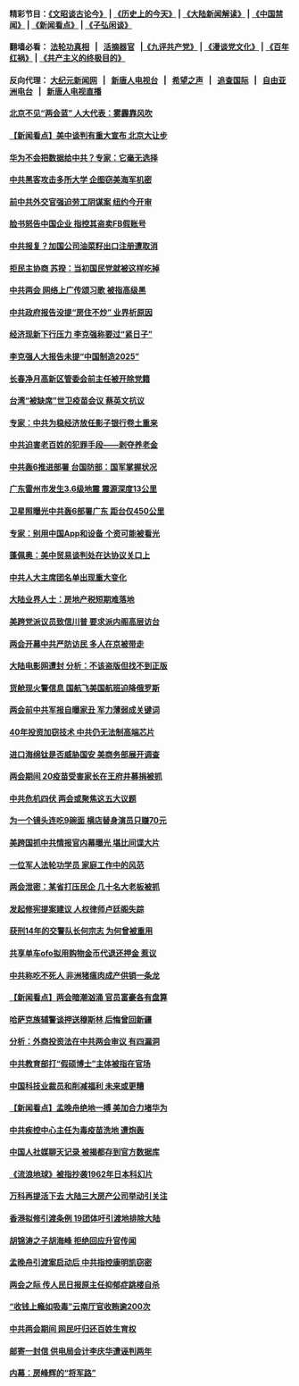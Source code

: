 #### 精彩节目：[《文昭谈古论今》](http://139.180.197.195/wenzhao) | [《历史上的今天》](http://139.180.197.195/today-in-history) | [《大陆新闻解读》](http://139.180.197.195/ntdtv-comedy) | [《中国禁闻》](http://139.180.197.195/ntdtv-news) | [《新闻看点》](http://139.180.197.195/news-insight) | [《子弘闲谈》](http://139.180.197.195/zihongxiantan/) 

 #### 翻墙必看： [法轮功真相](http://139.180.197.195:10000/videos/truth.html) &nbsp;&nbsp;|&nbsp;&nbsp; [活摘器官](http://139.180.197.195:10000/videos/res/Organs/) &nbsp;&nbsp;|[《九评共产党》](http://139.180.197.195:10000/videos/jiuping) | [《漫谈党文化》](http://139.180.197.195:10000/videos/mtdwh) | [《百年红祸》](http://139.180.197.195:10000/videos/bnhh) | [《共产主义的终极目的》](http://139.180.197.195:10000/videos/res/zjmd) 

 #### 反向代理： [大纪元新闻网](http://139.180.197.195:10080/) &nbsp;&nbsp;|&nbsp;&nbsp; [新唐人电视台](http://139.180.197.195:8000/) &nbsp;&nbsp;|&nbsp;&nbsp; [希望之声](http://139.180.197.195:8200/) &nbsp;&nbsp;|&nbsp;&nbsp; [追查国际](http://139.180.197.195:10010/) &nbsp;&nbsp;|&nbsp;&nbsp; [自由亚洲电台](http://139.180.197.195:9800/) &nbsp;&nbsp;|&nbsp;&nbsp; [新唐人电视直播](http://139.180.197.195/) 

#### [北京不见“两会蓝” 人大代表：雾霾靠风吹](../pages/nsc413/n11091174.md?t=03051836) 

#### [【新闻看点】美中谈判有重大宣布 北京大让步](../pages/nsc413/n11091194.md?t=03051836) 

#### [华为不会把数据给中共？专家：它毫无选择](../pages/nsc413/n11091261.md?t=03051836) 

#### [中共黑客攻击多所大学 企图窃美海军机密](../pages/nsc413/n11091170.md?t=03051836) 

#### [前中共外交官强迫劳工阴谋案 纽约今开审](../pages/nsc413/n11090001.md?t=03051836) 

#### [脸书怒告中国企业 指控其盗卖FB假账号](../pages/nsc413/n11090947.md?t=03051836) 

#### [中共报复？加国公司油菜籽出口注册遭取消](../pages/nsc413/n11091124.md?t=03051836) 

#### [拒民主协商 苏揆：当初国民党就被这样吃掉](../pages/nsc413/n11090780.md?t=03051836) 


#### [中共两会 网络上广传颂习歌 被指高级黑](../pages/nsc413/n11090775.md?t=03051836) 

#### [中共政府报告没提“房住不炒” 业界析原因](../pages/nsc413/n11090523.md?t=03051836) 

#### [经济现新下行压力 李克强称要过“紧日子”](../pages/nsc413/n11090551.md?t=03051836) 

#### [李克强人大报告未提“中国制造2025”](../pages/nsc413/n11090526.md?t=03051836) 

#### [长春净月高新区管委会前主任被开除党籍](../pages/nsc413/n11090508.md?t=03051836) 

#### [台湾“被缺席”世卫疫苗会议 蔡英文抗议](../pages/nsc413/n11090548.md?t=03051836) 

#### [专家：中共为稳经济放任影子银行卷土重来](../pages/nsc413/n11089868.md?t=03051836) 

#### [中共迫害老百姓的犯罪手段——剥夺养老金](../pages/nsc413/n11084485.md?t=03051836) 

#### [中共轰6推进部署 台国防部：国军掌握状况](../pages/nsc413/n11090378.md?t=03051836) 

#### [广东雷州市发生3.6级地震 震源深度13公里](../pages/nsc413/n11090259.md?t=03051836) 

#### [卫星照曝光中共轰6部署广东 距台仅450公里](../pages/nsc413/n11090272.md?t=03051836) 

#### [专家：别用中国App和设备 个资可能被看光](../pages/nsc413/n11089917.md?t=03051836) 

#### [蓬佩奥：美中贸易谈判处在达协议关口上](../pages/nsc413/n11089620.md?t=03051836) 

#### [中共人大主席团名单出现重大变化](../pages/nsc413/n11089904.md?t=03051836) 

#### [大陆业界人士：房地产税短期难落地](../pages/nsc413/n11089532.md?t=03051836) 

#### [美跨党派议员致信川普 要求派内阁高层访台](../pages/nsc413/n11089846.md?t=03051836) 

#### [两会开幕中共严防访民  多人在京被带走](../pages/nsc413/n11089626.md?t=03051836) 

#### [大陆电影网遭封 分析：不该盗版但找不到正版](../pages/nsc413/n11089383.md?t=03051836) 

#### [货舱现火警信息 国航飞美国航班迫降俄罗斯](../pages/nsc413/n11087616.md?t=03051836) 

#### [两会前中共军报自曝家丑 军力薄弱成关键词](../pages/nsc413/n11088887.md?t=03051836) 

#### [40年投资加窃技术 中共仍无法制高端芯片](../pages/nsc413/n11089086.md?t=03051836) 

#### [进口海绵钛是否威胁国安 美商务部展开调查](../pages/nsc413/n11089546.md?t=03051836) 

#### [两会期间 20疫苗受害家长在王府井募捐被抓](../pages/nsc413/n11088828.md?t=03051836) 

#### [中共危机四伏 两会或聚焦这五大议题](../pages/nsc413/n11089515.md?t=03051836) 

#### [为一个镜头连吃9碗面 横店替身演员只赚70元](../pages/nsc413/n11089230.md?t=03051836) 

#### [美跨国抓中共情报官内幕曝光 堪比间谍大片](../pages/nsc413/n11089282.md?t=03051836) 

#### [一位军人法轮功学员 家庭工作中的风范](../pages/nsc413/n11089256.md?t=03051836) 

#### [两会泄密：某省打压民企 几十名大老板被抓](../pages/nsc413/n11089392.md?t=03051836) 

#### [发起修宪提案建议 人权律师卢廷阁失踪](../pages/nsc413/n11089386.md?t=03051836) 

#### [获刑14年的交警队长何宗志 为何曾被重用](../pages/nsc413/n11089007.md?t=03051836) 

#### [共享单车ofo拟用购物金币代退还押金 惹议](../pages/nsc413/n11089229.md?t=03051836) 

#### [中共称吃不死人 非洲猪瘟肉成产供销一条龙](../pages/nsc413/n11088896.md?t=03051836) 

#### [【新闻看点】两会暗潮汹涌 官员富豪各有盘算](../pages/nsc413/n11088998.md?t=03051836) 

#### [哈萨克族辅警谈押送穆斯林 后悔曾回新疆](../pages/nsc413/n11089259.md?t=03051836) 

#### [分析：外商投资法在中共两会审议 有四漏洞](../pages/nsc413/n11089055.md?t=03051836) 

#### [中共教育部打“假硕博士”主体被指在官场](../pages/nsc413/n11089089.md?t=03051836) 

#### [中国科技业裁员和削减福利 未来或更糟](../pages/nsc413/n11089091.md?t=03051836) 

#### [【新闻看点】孟晚舟绝地一搏 美加合力堵华为](../pages/nsc413/n11088953.md?t=03051836) 

#### [中共疾控中心主任为毒疫苗洗地 遭炮轰](../pages/nsc413/n11089006.md?t=03051836) 

#### [中国人社媒聊天记录 被揭都存到官方数据库](../pages/nsc413/n11089074.md?t=03051836) 

#### [《流浪地球》被指抄袭1962年日本科幻片](../pages/nsc413/n11088838.md?t=03051836) 

#### [万科再提活下去 大陆三大房产公司举动引关注](../pages/nsc413/n11088765.md?t=03051836) 

#### [香港拟修引渡条例 19团体吁引渡地排除大陆](../pages/nsc413/n11088426.md?t=03051836) 

#### [胡锦涛之子胡海峰 拒绝回应升官传闻](../pages/nsc413/n11088780.md?t=03051836) 

#### [孟晚舟引渡案启动后 中共指控康明凯窃密](../pages/nsc413/n11088748.md?t=03051836) 

#### [两会之际 传人民日报原主任抑郁症跳楼自杀](../pages/nsc413/n11088684.md?t=03051836) 

#### [“收钱上瘾如吸毒”云南厅官收贿逾200次](../pages/nsc413/n11088647.md?t=03051836) 


#### [中共两会期间 网民吁归还百姓生育权](../pages/nsc413/n11088346.md?t=03051836) 

#### [邮寄一封信 供电局会计李庆华遭诬判两年](../pages/nsc413/n11083913.md?t=03051836) 

#### [内幕：房峰辉的“将军路”](../pages/nsc413/n11075173.md?t=03051836) 

